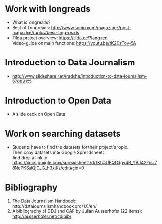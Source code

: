 # Work with longreads   
* What is longreads?
* Best of Longreads: http://www.scmp.com/magazines/post-magazine/topics/best-long-reads
* Tilda project overview: https://tilda.cc/?lang=en    
Video-guide on main functions: https://youtu.be/tK2CzTov-5A
   

# Introduction to Data Journalism     
* http://www.slideshare.net/iradche/introduction-to-data-journalism-67889155

# Introduction to Open Data    
* A slide deck on Open Data


# Work on searching datasets     
* Students have to find the datasets for their project's topic.     
Then copy datasets into Google Spreadsheets.   
And drop a link to https://docs.google.com/spreadsheets/d/1KhOUFQGdgv4B_YBJ42PnU78NePKSaiQjC_i3_h3xjKs/edit#gid=0        

# Bibliography

1. The Data Journalism Handbook: http://datajournalismhandbook.org/1.0/en/    
2. A bibliography of DDJ and CAR by Julian Ausserhofer (22 items): http://ausserhofer.net/ddjbib/
